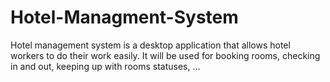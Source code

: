 # Hotel-Managment-System
Hotel management system is a desktop application that allows hotel workers to do their work easily. It will be used for booking rooms, checking in and out, keeping up with rooms statuses, … 
